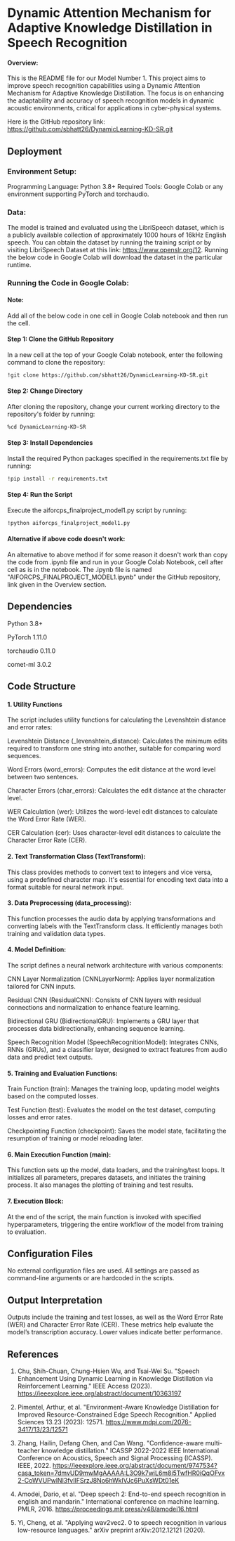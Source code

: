 
# Dynamic Attention Mechanism for Adaptive Knowledge Distillation in Speech Recognition 

#### Overview:

This is the README file for our Model Number 1. This project aims to improve speech recognition capabilities using a Dynamic Attention Mechanism for Adaptive Knowledge Distillation. The focus is on enhancing the adaptability and accuracy of speech recognition models in dynamic acoustic environments, critical for applications in cyber-physical systems.

Here is the GitHub repository link: https://github.com/sbhatt26/DynamicLearning-KD-SR.git




## Deployment

### Environment Setup:

Programming Language: Python 3.8+
Required Tools: Google Colab or any environment supporting PyTorch and torchaudio.


### Data:

The model is trained and evaluated using the LibriSpeech dataset, which is a publicly available collection of approximately 1000 hours of 16kHz English speech. You can obtain the dataset by running the training script or by visiting LibriSpeech Dataset at this link: https://www.openslr.org/12. Running the below code in Google Colab will download the dataset in the particular runtime.



### Running the Code in Google Colab:

#### Note:
Add all of the below code in one cell in Google Colab notebook and then run the cell.

#### Step 1: Clone the GitHub Repository

In a new cell at the top of your Google Colab notebook, enter the following command to clone the repository:

```bash
!git clone https://github.com/sbhatt26/DynamicLearning-KD-SR.git
```

#### Step 2: Change Directory
After cloning the repository, change your current working directory to the repository's folder by running:

```bash
%cd DynamicLearning-KD-SR
```
#### Step 3: Install Dependencies
Install the required Python packages specified in the requirements.txt file by running:
```bash
!pip install -r requirements.txt
```

#### Step 4: Run the Script
Execute the aiforcps_finalproject_model1.py script by running:

```bash
!python aiforcps_finalproject_model1.py
```

#### Alternative if above code doesn't work:

An alternative to above method if for some reason it doesn't work than copy the code from .ipynb file and run in your Google Colab Notebook, cell after cell as is in the notebook. The .ipynb file is named "AIFORCPS_FINALPROJECT_MODEL1.ipynb" under the GitHub repository, link given in the Overview section.
## Dependencies

Python 3.8+

PyTorch 1.11.0

torchaudio 0.11.0

comet-ml 3.0.2

## Code Structure
#### 1. Utility Functions

The script includes utility functions for calculating the Levenshtein distance and error rates:

Levenshtein Distance (_levenshtein_distance): Calculates the minimum edits required to transform one string into another, suitable for comparing word sequences.

Word Errors (word_errors): Computes the edit distance at the word level between two sentences.

Character Errors (char_errors): Calculates the edit distance at the character level.

WER Calculation (wer): Utilizes the word-level edit distances to calculate the Word Error Rate (WER).

CER Calculation (cer): Uses character-level edit distances to calculate the Character Error Rate (CER).

#### 2. Text Transformation Class (TextTransform):

This class provides methods to convert text to integers and vice versa, using a predefined character map. It's essential for encoding text data into a format suitable for neural network input.

#### 3. Data Preprocessing (data_processing):

This function processes the audio data by applying transformations and converting labels with the TextTransform class. It efficiently manages both training and validation data types.

#### 4. Model Definition:

The script defines a neural network architecture with various components:

CNN Layer Normalization (CNNLayerNorm): Applies layer normalization tailored for CNN inputs.

Residual CNN (ResidualCNN): Consists of CNN layers with residual connections and normalization to enhance feature learning.

Bidirectional GRU (BidirectionalGRU): Implements a GRU layer that processes data bidirectionally, enhancing sequence learning.

Speech Recognition Model (SpeechRecognitionModel): Integrates CNNs, RNNs (GRUs), and a classifier layer, designed to extract features from audio data and predict text outputs.

#### 5. Training and Evaluation Functions:

Train Function (train): Manages the training loop, updating model weights based on the computed losses.

Test Function (test): Evaluates the model on the test dataset, computing losses and error rates.

Checkpointing Function (checkpoint): Saves the model state, facilitating the resumption of training or model reloading later.

#### 6. Main Execution Function (main):

This function sets up the model, data loaders, and the training/test loops. It initializes all parameters, prepares datasets, and initiates the training process. It also manages the plotting of training and test results.

#### 7. Execution Block:

At the end of the script, the main function is invoked with specified hyperparameters, triggering the entire workflow of the model from training to evaluation.
## Configuration Files

No external configuration files are used. All settings are passed as command-line arguments or are hardcoded in the scripts.
## Output Interpretation

Outputs include the training and test losses, as well as the Word Error Rate (WER) and Character Error Rate (CER). These metrics help evaluate the model’s transcription accuracy. Lower values indicate better performance.
## References

1. Chu, Shih-Chuan, Chung-Hsien Wu, and Tsai-Wei Su. "Speech Enhancement Using Dynamic Learning in Knowledge Distillation via Reinforcement Learning." IEEE Access (2023). https://ieeexplore.ieee.org/abstract/document/10363197

2. Pimentel, Arthur, et al. "Environment-Aware Knowledge Distillation for Improved Resource-Constrained Edge Speech Recognition." Applied Sciences 13.23 (2023): 12571. https://www.mdpi.com/2076-3417/13/23/12571

3. Zhang, Hailin, Defang Chen, and Can Wang. "Confidence-aware multi-teacher knowledge distillation." ICASSP 2022-2022 IEEE International Conference on Acoustics, Speech and Signal Processing (ICASSP). IEEE, 2022. https://ieeexplore.ieee.org/abstract/document/9747534?casa_token=7dmvUD9mwMgAAAAA:L3O9k7wiL6m8i5TwfHR0iQqOFvx2-CoWVUPwlNl3fvIlFSrzJ8No6hWklVJc6PuXsWDt01eK

4. Amodei, Dario, et al. "Deep speech 2: End-to-end speech recognition in english and mandarin." International conference on machine learning. PMLR, 2016. https://proceedings.mlr.press/v48/amodei16.html

5. Yi, Cheng, et al. "Applying wav2vec2. 0 to speech recognition in various low-resource languages." arXiv preprint arXiv:2012.12121 (2020).

